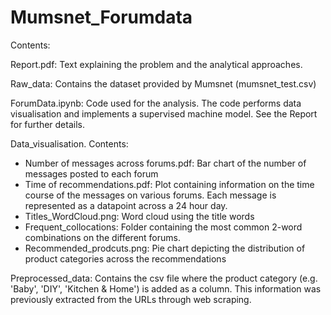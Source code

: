 # Mumsnet_Forumdata

Contents:

Report.pdf:
Text explaining the problem and the analytical approaches.

Raw_data:
Contains the dataset provided by Mumsnet (mumsnet_test.csv)

ForumData.ipynb:
Code used for the analysis. The code performs data visualisation and implements a supervised machine model. See the Report for further details.

Data_visualisation.
Contents:
- Number of messages across forums.pdf:
Bar chart of the number of messages posted to each forum
- Time of recommendations.pdf:
Plot containing information on the time course of the messages on various forums. Each message is represented as a datapoint across a 24 hour day.
- Titles_WordCloud.png:
Word cloud using the title words 
- Frequent_collocations:
Folder containing the most common 2-word combinations on the different forums.
- Recommended_prodcuts.png:
Pie chart depicting the distribution of product categories across the recommendations

Preprocessed_data:
Contains the csv file where the product category (e.g. 'Baby', 'DIY', 'Kitchen & Home') is added as a column.
This information was previously extracted from the URLs through web scraping.
